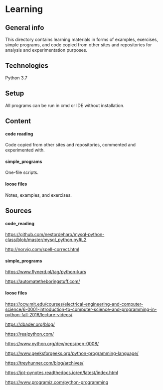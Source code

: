 # Learning

## General info
This directory contains learning materials in forms of examples, exercises, simple programs, and code copied from other sites and repositories for analysis and experimentation purposes.

## Technologies
Python 3.7

## Setup
All programs can be run in cmd or IDE without installation.


## Content
#### code reading
Code copied from other sites and repositories, commented and experimented with. 
#### simple_programs
One-file scripts.
#### loose files
Notes, examples, and exercises.

## Sources
#### code_reading
https://github.com/nestordeharo/mysql-python-class/blob/master/mysql_python.py#L2

http://norvig.com/spell-correct.html

#### simple_programs
https://www.flynerd.pl/tag/python-kurs

https://automatetheboringstuff.com/

#### loose files
https://ocw.mit.edu/courses/electrical-engineering-and-computer-science/6-0001-introduction-to-computer-science-and-programming-in-python-fall-2016/lecture-videos/

https://dbader.org/blog/

https://realpython.com/

https://www.python.org/dev/peps/pep-0008/

https://www.geeksforgeeks.org/python-programming-language/

https://treyhunner.com/blog/archives/

https://jpt-pynotes.readthedocs.io/en/latest/index.html

https://www.programiz.com/python-programming
